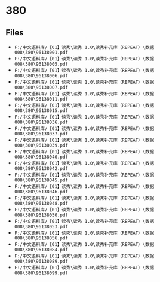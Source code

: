 # 380

## Files

- `F:/中文语料库/【01】读秀\读秀 1.0\读秀补充库（REPEAT）\数据008\380\96138001.pdf`
- `F:/中文语料库/【01】读秀\读秀 1.0\读秀补充库（REPEAT）\数据008\380\96138005.pdf`
- `F:/中文语料库/【01】读秀\读秀 1.0\读秀补充库（REPEAT）\数据008\380\96138006.pdf`
- `F:/中文语料库/【01】读秀\读秀 1.0\读秀补充库（REPEAT）\数据008\380\96138007.pdf`
- `F:/中文语料库/【01】读秀\读秀 1.0\读秀补充库（REPEAT）\数据008\380\96138011.pdf`
- `F:/中文语料库/【01】读秀\读秀 1.0\读秀补充库（REPEAT）\数据008\380\96138015.pdf`
- `F:/中文语料库/【01】读秀\读秀 1.0\读秀补充库（REPEAT）\数据008\380\96138036.pdf`
- `F:/中文语料库/【01】读秀\读秀 1.0\读秀补充库（REPEAT）\数据008\380\96138037.pdf`
- `F:/中文语料库/【01】读秀\读秀 1.0\读秀补充库（REPEAT）\数据008\380\96138039.pdf`
- `F:/中文语料库/【01】读秀\读秀 1.0\读秀补充库（REPEAT）\数据008\380\96138040.pdf`
- `F:/中文语料库/【01】读秀\读秀 1.0\读秀补充库（REPEAT）\数据008\380\96138042.pdf`
- `F:/中文语料库/【01】读秀\读秀 1.0\读秀补充库（REPEAT）\数据008\380\96138045.pdf`
- `F:/中文语料库/【01】读秀\读秀 1.0\读秀补充库（REPEAT）\数据008\380\96138046.pdf`
- `F:/中文语料库/【01】读秀\读秀 1.0\读秀补充库（REPEAT）\数据008\380\96138048.pdf`
- `F:/中文语料库/【01】读秀\读秀 1.0\读秀补充库（REPEAT）\数据008\380\96138050.pdf`
- `F:/中文语料库/【01】读秀\读秀 1.0\读秀补充库（REPEAT）\数据008\380\96138053.pdf`
- `F:/中文语料库/【01】读秀\读秀 1.0\读秀补充库（REPEAT）\数据008\380\96138056.pdf`
- `F:/中文语料库/【01】读秀\读秀 1.0\读秀补充库（REPEAT）\数据008\380\96138084.pdf`
- `F:/中文语料库/【01】读秀\读秀 1.0\读秀补充库（REPEAT）\数据008\380\96138089.pdf`
- `F:/中文语料库/【01】读秀\读秀 1.0\读秀补充库（REPEAT）\数据008\380\96138099.pdf`
